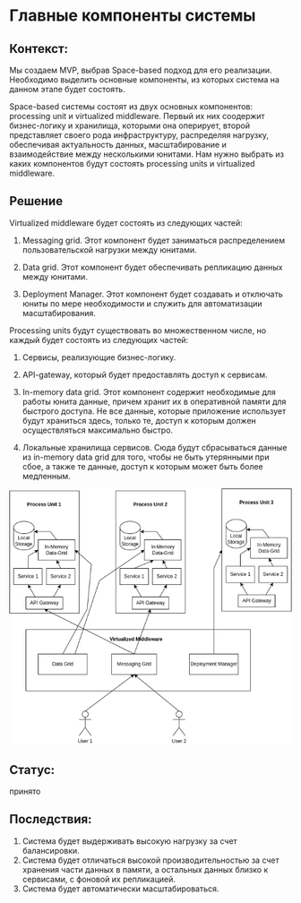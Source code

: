 # Главные компоненты системы

## Контекст:

Мы создаем MVP, выбрав Space-based подход для его реализации. Необходимо выделить основные компоненты, из которых система на данном этапе будет состоять. 

Space-based системы состоят из двух основных компонентов: processing unit и virtualized middleware. Первый их них соодержит бизнес-логику и хранилища, которыми она оперирует, второй представляет своего рода инфраструктуру, распределяя нагрузку, обеспечивая актуальность данных, масштабирование и взаимодействие между несколькими юнитами. Нам нужно выбрать из каких компонентов будут состоять processing units и virtualized middleware.

## Решение

Virtualized middleware будет состоять из следующих частей:

1. Messaging grid. Этот компонент будет заниматься распределением пользовательской нагрузки между юнитами.

2. Data grid. Этот компонент будет обеспечивать репликацию данных между юнитами.

3. Deployment Manager. Этот компонент будет создавать и отключать юниты по мере необходимости и служить для автоматизации масштабирования.

Processing units будут существовать во множественном числе, но каждый будет состоять из следующих частей:

1. Сервисы, реализующие бизнес-логику.

2. API-gateway, который будет предоставлять доступ к сервисам.

3. In-memory data grid. Этот компонент содержит необходимые для работы юнита данные, причем хранит их в оперативной памяти для быстрого доступа. Не все данные, которые приложение использует будут храниться здесь, только те, доступ к которым должен осуществляться максимально быстро.

4. Локальные хранилища сервисов. Сюда будут сбрасываться данные из in-memory data grid для того, чтобы не быть утерянными при сбое, а также те данные, доступ к которым может быть более медленным.

![Схема основных компонентов](https://raw.githubusercontent.com/ariverrun/coursework/main/assets/003%20Primary%20system%20components.png "Схема основных компонентов")

## Статус:

принято

## Последствия:

1. Система будет выдерживать высокую нагрузку за счет балансировки.
2. Система будет отличаться высокой производительностью за счет хранения части данных в памяти, а остальных данных близко к сервисами, с фоновой их репликацией.
3. Система будет автоматически масштабироваться.

